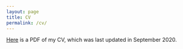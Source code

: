 ```yaml
---
layout: page
title: CV
permalink: /cv/
---
```


[Here](/documents/Curriculum_Vitae.pdf) is a PDF of my CV, which was last updated in September 2020.
